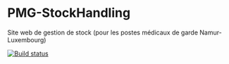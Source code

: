 PMG-StockHandling
=================

Site web de gestion de stock (pour les postes médicaux de garde Namur-Luxembourg)

[![Build status](https://ci.appveyor.com/api/projects/status?id=2pkke942a3axttf6)](https://ci.appveyor.com/project/pmg-stockhandling)
